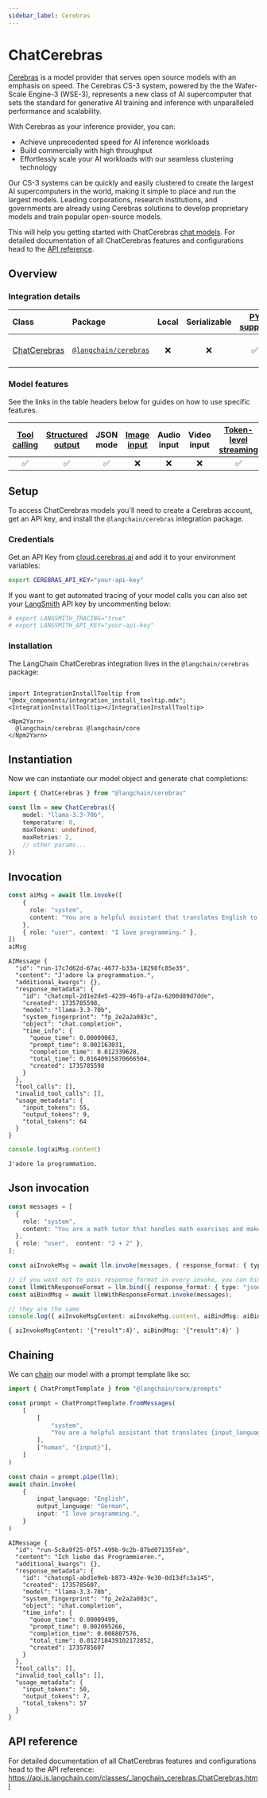 ```yaml
---
sidebar_label: Cerebras
---
```


# ChatCerebras

[Cerebras](https://cerebras.ai/) is a model provider that serves open source models with an emphasis on speed. The Cerebras CS-3 system, powered by the the Wafer-Scale Engine-3 (WSE-3), represents a new class of AI supercomputer that sets the standard for generative AI training and inference with unparalleled performance and scalability.

With Cerebras as your inference provider, you can:

- Achieve unprecedented speed for AI inference workloads
- Build commercially with high throughput
- Effortlessly scale your AI workloads with our seamless clustering technology

Our CS-3 systems can be quickly and easily clustered to create the largest AI supercomputers in the world, making it simple to place and run the largest models. Leading corporations, research institutions, and governments are already using Cerebras solutions to develop proprietary models and train popular open-source models.

This will help you getting started with ChatCerebras [chat models](/oss/concepts/chat_models). For detailed documentation of all ChatCerebras features and configurations head to the [API reference](https://api.js.langchain.com/classes/_langchain_cerebras.ChatCerebras.html).

## Overview

### Integration details

| Class | Package | Local | Serializable | [PY support](https://python.langchain.com/docs/integrations/chat/cerebras) | Package downloads | Package latest |
| :--- | :--- | :---: | :---: |  :---: | :---: | :---: |
| [ChatCerebras](https://api.js.langchain.com/classes/langchain_cerebras.ChatCerebras.html) | [`@langchain/cerebras`](https://www.npmjs.com/package/@langchain/cerebras) | ❌ | ❌ | ✅ | ![NPM - Downloads](https://img.shields.io/npm/dm/@langchain/cerebras?style=flat-square&label=%20&) | ![NPM - Version](https://img.shields.io/npm/v/@langchain/cerebras?style=flat-square&label=%20&) |

### Model features

See the links in the table headers below for guides on how to use specific features.

| [Tool calling](/oss/how-to/tool_calling) | [Structured output](/oss/how-to/structured_output/) | JSON mode | [Image input](/oss/how-to/multimodal_inputs/) | Audio input | Video input | [Token-level streaming](/oss/how-to/chat_streaming/) | [Token usage](/oss/how-to/chat_token_usage_tracking/) | [Logprobs](/oss/how-to/logprobs/) |
| :---: | :---: | :---: | :---: |  :---: | :---: | :---: | :---: | :---: |
| ✅ | ✅ | ✅ | ❌ | ❌ | ❌ | ✅ | ✅ | ❌ | 

## Setup

To access ChatCerebras models you'll need to create a Cerebras account, get an API key, and install the `@langchain/cerebras` integration package.

### Credentials

Get an API Key from [cloud.cerebras.ai](https://cloud.cerebras.ai) and add it to your environment variables:

```bash
export CEREBRAS_API_KEY="your-api-key"
```

If you want to get automated tracing of your model calls you can also set your [LangSmith](https://docs.smith.langchain.com/) API key by uncommenting below:

```bash
# export LANGSMITH_TRACING="true"
# export LANGSMITH_API_KEY="your-api-key"
```

### Installation

The LangChain ChatCerebras integration lives in the `@langchain/cerebras` package:

```{=mdx}

import IntegrationInstallTooltip from "@mdx_components/integration_install_tooltip.mdx";
<IntegrationInstallTooltip></IntegrationInstallTooltip>

<Npm2Yarn>
  @langchain/cerebras @langchain/core
</Npm2Yarn>

```
## Instantiation

Now we can instantiate our model object and generate chat completions:


```typescript
import { ChatCerebras } from "@langchain/cerebras" 

const llm = new ChatCerebras({
    model: "llama-3.3-70b",
    temperature: 0,
    maxTokens: undefined,
    maxRetries: 2,
    // other params...
})
```
## Invocation


```typescript
const aiMsg = await llm.invoke([
    {
      role: "system",
      content: "You are a helpful assistant that translates English to French. Translate the user sentence.",
    },
    { role: "user", content: "I love programming." },
])
aiMsg
```
```output
AIMessage {
  "id": "run-17c7d62d-67ac-4677-b33a-18298fc85e35",
  "content": "J'adore la programmation.",
  "additional_kwargs": {},
  "response_metadata": {
    "id": "chatcmpl-2d1e2de5-4239-46fb-af2a-6200d89d7dde",
    "created": 1735785598,
    "model": "llama-3.3-70b",
    "system_fingerprint": "fp_2e2a2a083c",
    "object": "chat.completion",
    "time_info": {
      "queue_time": 0.00009063,
      "prompt_time": 0.002163031,
      "completion_time": 0.012339628,
      "total_time": 0.01640915870666504,
      "created": 1735785598
    }
  },
  "tool_calls": [],
  "invalid_tool_calls": [],
  "usage_metadata": {
    "input_tokens": 55,
    "output_tokens": 9,
    "total_tokens": 64
  }
}
```

```typescript
console.log(aiMsg.content)
```
```output
J'adore la programmation.
```
## Json invocation


```typescript
const messages = [
  {
    role: "system",
    content: "You are a math tutor that handles math exercises and makes output in json in format { result: number }.",
  },
  { role: "user",  content: "2 + 2" },
];

const aiInvokeMsg = await llm.invoke(messages, { response_format: { type: "json_object" } });

// if you want not to pass response_format in every invoke, you can bind it to the instance
const llmWithResponseFormat = llm.bind({ response_format: { type: "json_object" } });
const aiBindMsg = await llmWithResponseFormat.invoke(messages);

// they are the same
console.log({ aiInvokeMsgContent: aiInvokeMsg.content, aiBindMsg: aiBindMsg.content });
```
```output
{ aiInvokeMsgContent: '{"result":4}', aiBindMsg: '{"result":4}' }
```
## Chaining

We can [chain](/oss/how-to/sequence/) our model with a prompt template like so:


```typescript
import { ChatPromptTemplate } from "@langchain/core/prompts"

const prompt = ChatPromptTemplate.fromMessages(
    [
        [
            "system",
            "You are a helpful assistant that translates {input_language} to {output_language}.",
        ],
        ["human", "{input}"],
    ]
)

const chain = prompt.pipe(llm);
await chain.invoke(
    {
        input_language: "English",
        output_language: "German",
        input: "I love programming.",
    }
)
```
```output
AIMessage {
  "id": "run-5c8a9f25-0f57-499b-9c2b-87bd07135feb",
  "content": "Ich liebe das Programmieren.",
  "additional_kwargs": {},
  "response_metadata": {
    "id": "chatcmpl-abd1e9eb-b873-492e-9e30-0d13dfc3a145",
    "created": 1735785607,
    "model": "llama-3.3-70b",
    "system_fingerprint": "fp_2e2a2a083c",
    "object": "chat.completion",
    "time_info": {
      "queue_time": 0.00009499,
      "prompt_time": 0.002095266,
      "completion_time": 0.008807576,
      "total_time": 0.012718439102172852,
      "created": 1735785607
    }
  },
  "tool_calls": [],
  "invalid_tool_calls": [],
  "usage_metadata": {
    "input_tokens": 50,
    "output_tokens": 7,
    "total_tokens": 57
  }
}
```
## API reference

For detailed documentation of all ChatCerebras features and configurations head to the API reference: https://api.js.langchain.com/classes/_langchain_cerebras.ChatCerebras.html
